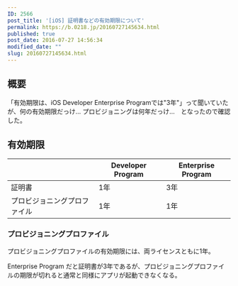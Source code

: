 ```yaml
---
ID: 2566
post_title: '[iOS] 証明書などの有効期限について'
permalink: https://b.0218.jp/20160727145634.html
published: true
post_date: 2016-07-27 14:56:34
modified_date: ""
slug: 20160727145634.html
---
```

<h2>概要</h2>
「有効期限は、iOS Developer Enterprise Programでは"3年"」って聞いていたが、何の有効期限だっけ… プロビジョニングは何年だっけ…　となったので確認した。
<h2>有効期限</h2>
<table>
<thead>
<tr>
<th></th>
<th>Developer Program</th>
<th>Enterprise Program</th>
</tr>
</thead>
<tbody>
<tr>
<td>証明書</td>
<td>1年</td>
<td>3年</td>
</tr>
<tr>
<td>プロビジョニングプロファイル</td>
<td>1年</td>
<td>1年</td>
</tr>
</tbody>
</table>

<h3>プロビジョニングプロファイル</h3>
プロビジョニングプロファイルの有効期限には、両ライセンスともに1年。

Enterprise Program だと証明書が3年であるが、プロビジョニングプロファイルの期限が切れると通常と同様にアプリが起動できなくなる。